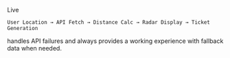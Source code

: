 Live 

```
User Location → API Fetch → Distance Calc → Radar Display → Ticket Generation
```

handles API failures and always provides a working experience with fallback data when needed.
